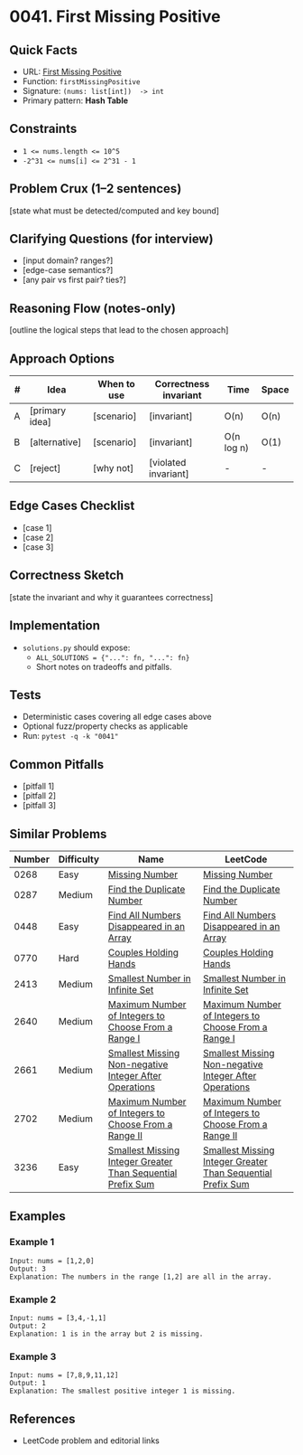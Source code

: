 # 0041. First Missing Positive

## Quick Facts

- URL: [First Missing Positive](https://leetcode.com/problems/first-missing-positive/)
- Function: `firstMissingPositive`
- Signature: `(nums: list[int])  -> int`
- Primary pattern: **Hash Table**

## Constraints

- `1 <= nums.length <= 10^5`
- `-2^31 <= nums[i] <= 2^31 - 1`

## Problem Crux (1–2 sentences)

[state what must be detected/computed and key bound]

## Clarifying Questions (for interview)

- [input domain? ranges?]
- [edge-case semantics?]
- [any pair vs first pair? ties?]

## Reasoning Flow (notes-only)

[outline the logical steps that lead to the chosen approach]

## Approach Options

| # | Idea | When to use | Correctness invariant | Time | Space |
|---|------|-------------|-----------------------|------|-------|
| A | [primary idea] | [scenario] | [invariant] | O(n) | O(n) |
| B | [alternative] | [scenario] | [invariant] | O(n log n) | O(1) |
| C | [reject] | [why not] | [violated invariant] | - | - |

## Edge Cases Checklist

- [case 1]
- [case 2]
- [case 3]

## Correctness Sketch

[state the invariant and why it guarantees correctness]

## Implementation

- `solutions.py` should expose:
  - `ALL_SOLUTIONS = {"...": fn, "...": fn}`
  - Short notes on tradeoffs and pitfalls.

## Tests

- Deterministic cases covering all edge cases above
- Optional fuzz/property checks as applicable
- Run: `pytest -q -k "0041"`

## Common Pitfalls

- [pitfall 1]
- [pitfall 2]
- [pitfall 3]

## Similar Problems

| Number | Difficulty | Name | LeetCode |
|---|---|---|---|
| 0268 | Easy | [Missing Number](../0268-missing-number/readme.md) | [Missing Number](https://leetcode.com/problems/missing-number/) |
| 0287 | Medium | [Find the Duplicate Number](../0287-find-the-duplicate-number/readme.md) | [Find the Duplicate Number](https://leetcode.com/problems/find-the-duplicate-number/) |
| 0448 | Easy | [Find All Numbers Disappeared in an Array](../0448-find-all-numbers-disappeared-in-an-array/readme.md) | [Find All Numbers Disappeared in an Array](https://leetcode.com/problems/find-all-numbers-disappeared-in-an-array/) |
| 0770 | Hard | [Couples Holding Hands](../0770-couples-holding-hands/readme.md) | [Couples Holding Hands](https://leetcode.com/problems/couples-holding-hands/) |
| 2413 | Medium | [Smallest Number in Infinite Set](../2413-smallest-number-in-infinite-set/readme.md) | [Smallest Number in Infinite Set](https://leetcode.com/problems/smallest-number-in-infinite-set/) |
| 2640 | Medium | [Maximum Number of Integers to Choose From a Range I](../2640-maximum-number-of-integers-to-choose-from-a-range-i/readme.md) | [Maximum Number of Integers to Choose From a Range I](https://leetcode.com/problems/maximum-number-of-integers-to-choose-from-a-range-i/) |
| 2661 | Medium | [Smallest Missing Non-negative Integer After Operations](../2661-smallest-missing-non-negative-integer-after-operations/readme.md) | [Smallest Missing Non-negative Integer After Operations](https://leetcode.com/problems/smallest-missing-non-negative-integer-after-operations/) |
| 2702 | Medium | [Maximum Number of Integers to Choose From a Range II](../2702-maximum-number-of-integers-to-choose-from-a-range-ii/readme.md) | [Maximum Number of Integers to Choose From a Range II](https://leetcode.com/problems/maximum-number-of-integers-to-choose-from-a-range-ii/) |
| 3236 | Easy | [Smallest Missing Integer Greater Than Sequential Prefix Sum](../3236-smallest-missing-integer-greater-than-sequential-prefix-sum/readme.md) | [Smallest Missing Integer Greater Than Sequential Prefix Sum](https://leetcode.com/problems/smallest-missing-integer-greater-than-sequential-prefix-sum/) |

## Examples

### Example 1

```text
Input: nums = [1,2,0]
Output: 3
Explanation: The numbers in the range [1,2] are all in the array.
```

### Example 2

```text
Input: nums = [3,4,-1,1]
Output: 2
Explanation: 1 is in the array but 2 is missing.
```

### Example 3

```text
Input: nums = [7,8,9,11,12]
Output: 1
Explanation: The smallest positive integer 1 is missing.
```

## References

- LeetCode problem and editorial links
